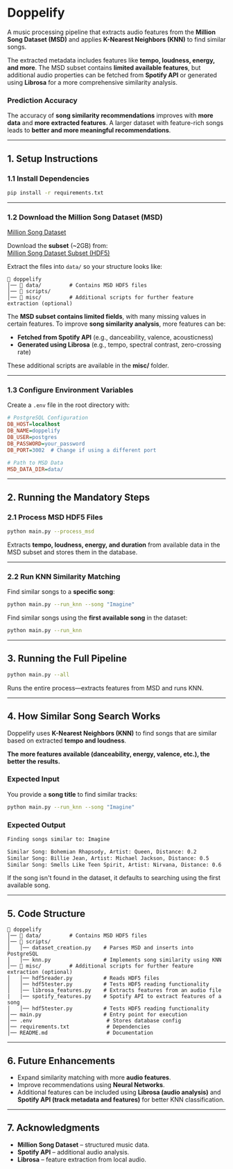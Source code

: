 # **Doppelify**  
A music processing pipeline that extracts audio features from the **Million Song Dataset (MSD)** and applies **K-Nearest Neighbors (KNN)** to find similar songs.  

The extracted metadata includes features like **tempo, loudness, energy, and more**. The MSD subset contains **limited available features**, but additional audio properties can be fetched from **Spotify API** or generated using **Librosa** for a more comprehensive similarity analysis.  

### **Prediction Accuracy**  
The accuracy of **song similarity recommendations** improves with **more data** and **more extracted features**. A larger dataset with feature-rich songs leads to **better and more meaningful recommendations**.

---

## **1. Setup Instructions**

### **1.1 Install Dependencies**
```bash
pip install -r requirements.txt
```

---

### **1.2 Download the Million Song Dataset (MSD)**
[Million Song Dataset](http://millionsongdataset.com/)  

Download the **subset** (~2GB) from:  
[Million Song Dataset Subset (HDF5)](http://labrosa.ee.columbia.edu/~dpwe/tmp/millionsongsubset.tar.gz)  

Extract the files into `data/` so your structure looks like:

```
📂 doppelify
│── 📂 data/         # Contains MSD HDF5 files
│── 📂 scripts/
│── 📂 misc/         # Additional scripts for further feature extraction (optional)
```

The **MSD subset contains limited fields**, with many missing values in certain features. To improve **song similarity analysis**, more features can be:
- **Fetched from Spotify API** (e.g., danceability, valence, acousticness)
- **Generated using Librosa** (e.g., tempo, spectral contrast, zero-crossing rate)

These additional scripts are available in the **misc/** folder.

---

### **1.3 Configure Environment Variables**
Create a `.env` file in the root directory with:

```ini
# PostgreSQL Configuration
DB_HOST=localhost
DB_NAME=doppelify
DB_USER=postgres
DB_PASSWORD=your_password
DB_PORT=3002  # Change if using a different port

# Path to MSD Data
MSD_DATA_DIR=data/
```

---

## **2. Running the Mandatory Steps**

### **2.1 Process MSD HDF5 Files**
```bash
python main.py --process_msd
```
Extracts **tempo, loudness, energy, and duration** from available data in the MSD subset and stores them in the database.

---

### **2.2 Run KNN Similarity Matching**
Find similar songs to a **specific song**:
```bash
python main.py --run_knn --song "Imagine"
```

Find similar songs using the **first available song** in the dataset:
```bash
python main.py --run_knn
```

---

## **3. Running the Full Pipeline**
```bash
python main.py --all
```
Runs the entire process—extracts features from MSD and runs KNN.

---

## **4. How Similar Song Search Works**
Doppelify uses **K-Nearest Neighbors (KNN)** to find songs that are similar based on extracted **tempo and loudness**.  

**The more features available (danceability, energy, valence, etc.), the better the results.**

### **Expected Input**
You provide a **song title** to find similar tracks:

```bash
python main.py --run_knn --song "Imagine"
```

### **Expected Output**
```bash
Finding songs similar to: Imagine

Similar Song: Bohemian Rhapsody, Artist: Queen, Distance: 0.2
Similar Song: Billie Jean, Artist: Michael Jackson, Distance: 0.5
Similar Song: Smells Like Teen Spirit, Artist: Nirvana, Distance: 0.6
```

If the song isn't found in the dataset, it defaults to searching using the first available song.

---

## **5. Code Structure**
```
📂 doppelify
│── 📂 data/         # Contains MSD HDF5 files
│── 📂 scripts/
│   │── dataset_creation.py    # Parses MSD and inserts into PostgreSQL
│   │── knn.py                 # Implements song similarity using KNN
│── 📂 misc/         # Additional scripts for further feature extraction (optional)
│   │── hdf5reader.py          # Reads HDF5 files
│   │── hdf5tester.py          # Tests HDF5 reading functionality
│   │── librosa_features.py    # Extracts features from an audio file
|   |── spotify_features.py    # Spotify API to extract features of a song
│   │── hdf5tester.py          # Tests HDF5 reading functionality
│── main.py                    # Entry point for execution
│── .env                        # Stores database config
│── requirements.txt            # Dependencies
│── README.md                   # Documentation
```
---

## **6. Future Enhancements**
- Expand similarity matching with more **audio features**.
- Improve recommendations using **Neural Networks**.
- Additional features can be included using **Librosa (audio analysis)** and **Spotify API (track metadata and features)** for better KNN classification.

---

## **7. Acknowledgments**
- **Million Song Dataset** – structured music data.  
- **Spotify API** – additional audio analysis.  
- **Librosa** – feature extraction from local audio.
